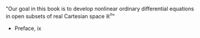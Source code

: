 "Our goal in this book is to develop nonlinear ordinary differential equations in open subsets of real Cartesian space $\mathbb{R}^n$"

- Preface, ix
